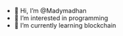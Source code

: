 - 👋 Hi, I’m @Madymadhan
- 👀 I’m interested in programming
- 🌱 I’m currently learning blockchain


<!---
Madymadhan/Madymadhan is a ✨ special ✨ repository because its `README.md` (this file) appears on your GitHub profile.
You can click the Preview link to take a look at your changes.
--->
